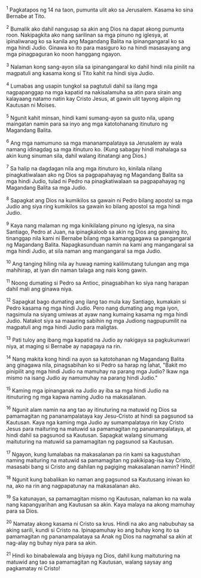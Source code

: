 <sup>1</sup>
Pagkatapos ng 14 na taon, pumunta ulit ako sa Jerusalem. Kasama ko sina Bernabe at Tito. 

<sup>2</sup>
Bumalik ako dahil nangusap sa akin ang Dios na dapat akong pumunta roon. Nakipagkita ako nang sarilinan sa mga pinuno ng iglesya, at ipinaliwanag ko sa kanila ang Magandang Balita na ipinangangaral ko sa mga hindi Judio. Ginawa ko ito para masiguro ko na hindi masasayang ang mga pinagpaguran ko noon hanggang ngayon. 

<sup>3</sup>
Nalaman kong sang-ayon sila sa ipinangangaral ko dahil hindi nila pinilit na magpatuli ang kasama kong si Tito kahit na hindi siya Judio. 

<sup>4</sup>
Lumabas ang usapin tungkol sa pagtutuli dahil sa ilang mga nagpapanggap na mga kapatid na nakisalamuha sa atin para sirain ang kalayaang natamo natin kay Cristo Jesus, at gawin ulit tayong alipin ng Kautusan ni Moises. 

<sup>5</sup>
Ngunit kahit minsan, hindi kami sumang-ayon sa gusto nila, upang maingatan namin para sa inyo ang mga katotohanang itinuturo ng Magandang Balita. 

<sup>6</sup>
Ang mga namumuno sa mga mananampalataya sa Jerusalem ay wala namang idinagdag sa mga itinuturo ko. (Kung sabagay hindi mahalaga sa akin kung sinuman sila, dahil walang itinatangi ang Dios.) 

<sup>7</sup>
Sa halip na dagdagan nila ang mga itinuturo ko, kinilala nilang pinagkatiwalaan ako ng Dios sa pagpapahayag ng Magandang Balita sa mga hindi Judio, tulad ni Pedro na pinagkatiwalaan sa pagpapahayag ng Magandang Balita sa mga Judio. 

<sup>8</sup>
Sapagkat ang Dios na kumikilos sa gawain ni Pedro bilang apostol sa mga Judio ang siya ring kumikilos sa gawain ko bilang apostol sa mga hindi Judio. 

<sup>9</sup>
Kaya nang malaman ng mga kinikilalang pinuno ng iglesya, na sina Santiago, Pedro at Juan, na ipinagkaloob sa akin ng Dios ang gawaing ito, tinanggap nila kami ni Bernabe bilang mga kamanggagawa sa pangangaral ng Magandang Balita. Napagkasunduan namin na kami ang mangangaral sa mga hindi Judio, at sila naman ang mangangaral sa mga Judio. 

<sup>10</sup>
Ang tanging hiling nila ay huwag naming kalilimutang tulungan ang mga mahihirap, at iyan din naman talaga ang nais kong gawin.

<sup>11</sup>
Noong dumating si Pedro sa Antioc, pinagsabihan ko siya nang harapan dahil mali ang ginawa niya. 

<sup>12</sup>
Sapagkat bago dumating ang ilang tao mula kay Santiago, kumakain si Pedro kasama ng mga hindi Judio. Pero nang dumating ang mga iyon, nagsimula na siyang umiwas at ayaw nang kumaing kasama ng mga hindi Judio. Natakot siya sa maaaring sabihin ng mga Judiong nagpupumilit na magpatuli ang mga hindi Judio para maligtas. 

<sup>13</sup>
Pati tuloy ang ibang mga kapatid na Judio ay nakigaya sa pagkukunwari niya, at maging si Bernabe ay napagaya na rin. 

<sup>14</sup>
Nang makita kong hindi na ayon sa katotohanan ng Magandang Balita ang ginagawa nila, pinagsabihan ko si Pedro sa harap ng lahat, "Bakit mo pinipilit ang mga hindi Judio na mamuhay na parang mga Judio? Ikaw nga mismo na isang Judio ay namumuhay na parang hindi Judio." 

<sup>15</sup>
Kaming mga ipinanganak na Judio ay iba sa mga hindi Judio na itinuturing ng mga kapwa naming Judio na makasalanan. 

<sup>16</sup>
Ngunit alam namin na ang tao ay itinuturing na matuwid ng Dios sa pamamagitan ng pananampalataya kay Jesu-Cristo at hindi sa pagsunod sa Kautusan. Kaya nga kaming mga Judio ay sumampalataya rin kay Cristo Jesus para maituring na matuwid sa pamamagitan ng pananampalataya, at hindi dahil sa pagsunod sa Kautusan. Sapagkat walang sinumang maituturing na matuwid sa pamamagitan ng pagsunod sa Kautusan. 

<sup>17</sup>
Ngayon, kung lumalabas na makasalanan pa rin kami sa kagustuhan naming maituring na matuwid sa pamamagitan ng pakikipag-isa kay Cristo, masasabi bang si Cristo ang dahilan ng pagiging makasalanan namin? Hindi! 

<sup>18</sup>
Ngunit kung babalikan ko naman ang pagsunod sa Kautusang iniwan ko na, ako na rin ang nagpapatunay na makasalanan ako. 

<sup>19</sup>
Sa katunayan, sa pamamagitan mismo ng Kautusan, nalaman ko na wala nang kapangyarihan ang Kautusan sa akin. Kaya malaya na akong mamuhay para sa Dios. 

<sup>20</sup>
Namatay akong kasama ni Cristo sa krus. Hindi na ako ang nabubuhay sa aking sarili, kundi si Cristo na. Ipinapamuhay ko ang buhay kong ito sa pamamagitan ng pananampalataya sa Anak ng Dios na nagmahal sa akin at nag-alay ng buhay niya para sa akin. 

<sup>21</sup>
Hindi ko binabalewala ang biyaya ng Dios, dahil kung maituturing na matuwid ang tao sa pamamagitan ng Kautusan, walang saysay ang pagkamatay ni Cristo!